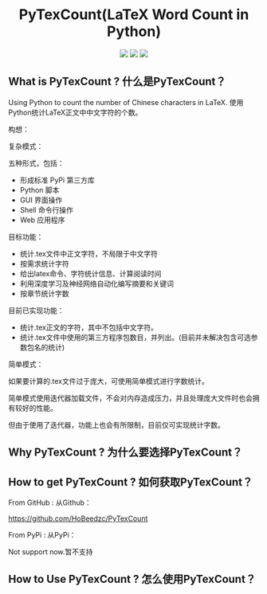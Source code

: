 <h1 align='center'>
  PyTexCount(LaTeX Word Count in Python)
</h1>

<div align='center'>
  <img src='https://codebeat.co/badges/54028854-7c45-4cd6-b1af-25842c2de1b5' />
  <img src='https://img.shields.io/github/languages/code-size/HoBeedzc/PyTexCount'/>
  <img src='https://img.shields.io/github/license/HoBeedzc/PyTexCount'/>
</div>

## What is PyTexCount ? 什么是PyTexCount？
Using Python to count the number of Chinese characters in LaTeX.
使用Python统计LaTeX正文中中文字符的个数。

构想：

复杂模式：


五种形式，包括：
- 形成标准 PyPi 第三方库
- Python 脚本
- GUI 界面操作
- Shell 命令行操作
- Web 应用程序

目标功能：
- 统计.tex文件中正文字符，不局限于中文字符
- 按需求统计字符
- 给出latex命令、字符统计信息、计算阅读时间
- 利用深度学习及神经网络自动化编写摘要和关键词
- 按章节统计字数

目前已实现功能：
- 统计.tex正文的字符，其中不包括中文字符。
- 统计.tex文件中使用的第三方程序包数目，并列出。(目前并未解决包含可选参数包名的统计)

简单模式：

如果要计算的.tex文件过于庞大，可使用简单模式进行字数统计。

简单模式使用迭代器加载文件，不会对内存造成压力，并且处理庞大文件时也会拥有较好的性能。

但由于使用了迭代器，功能上也会有所限制，目前仅可实现统计字数。

## Why PyTexCount ? 为什么要选择PyTexCount？



## How to get PyTexCount ? 如何获取PyTexCount？

From GitHub :
从Github：

https://github.com/HoBeedzc/PyTexCount

From PyPi :
从PyPi：

Not support now.暂不支持

## How to Use PyTexCount ? 怎么使用PyTexCount？


